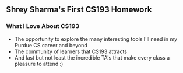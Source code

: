 ## Shrey Sharma's First CS193 Homework

### What I Love About CS193

- The opportunity to explore the many interesting tools I'll need in my Purdue CS career and beyond
- The community of learners that CS193 attracts
- And last but not least the incredible TA's that make every class a pleasure to attend :)
